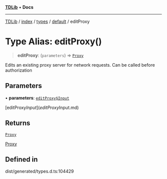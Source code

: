 [**TDLib**](../../../../../../README.md) • **Docs**

***

[TDLib](../../../../../../modules.md) / [index](../../../../../README.md) / [types](../../../README.md) / [default](../README.md) / editProxy

# Type Alias: editProxy()

> **editProxy**: (`parameters`) => [`Proxy`](Proxy-1.md)

Edits an existing proxy server for network requests. Can be called before authorization

## Parameters

• **parameters**: [`editProxy$Input`](editProxy$Input.md)

[editProxy$Input](editProxy$Input.md)

## Returns

[`Proxy`](Proxy-1.md)

[Proxy](Proxy-1.md)

## Defined in

dist/generated/types.d.ts:104429

